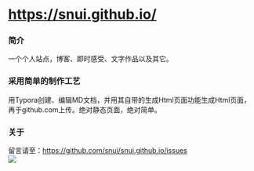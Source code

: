 # https://snui.github.io/

### 简介
一个个人站点，博客、即时感受、文字作品以及其它。

### 采用简单的制作工艺

用Typora创建、编辑MD文档，并用其自带的生成Html页面功能生成Html页面，再于github.com上传。绝对静态页面，绝对简单。

### 关于

留言请至：https://github.com/snui/snui.github.io/issues  
![](https://user-images.githubusercontent.com/7594612/100559253-d0b31500-32ec-11eb-819a-9d67d67e64cb.png)
